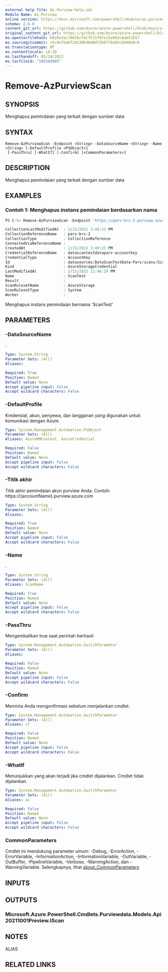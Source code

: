 ```yaml
---
external help file: Az.Purview-help.xml
Module Name: Az.Purview
online version: https://docs.microsoft.com/powershell/module/az.purview/remove-azpurviewscan
schema: 2.0.0
content_git_url: https://github.com/Azure/azure-powershell/blob/main/src/Purview/Purview/help/Remove-AzPurviewScan.md
original_content_git_url: https://github.com/Azure/azure-powershell/blob/main/src/Purview/Purview/help/Remove-AzPurviewScan.md
ms.openlocfilehash: b020a3acf462bcfdcf515f97e15e692c8ab51b57
ms.sourcegitcommit: cbc0e7ba6f2d138b46d0d72b6776e95cb040e6c8
ms.translationtype: MT
ms.contentlocale: id-ID
ms.lasthandoff: 05/24/2022
ms.locfileid: "145545085"
---
```

# Remove-AzPurviewScan

## SYNOPSIS
Menghapus pemindaian yang terkait dengan sumber data

## SYNTAX

```
Remove-AzPurviewScan -Endpoint <String> -DataSourceName <String> -Name <String> [-DefaultProfile <PSObject>]
 [-PassThru] [-WhatIf] [-Confirm] [<CommonParameters>]
```

## DESCRIPTION
Menghapus pemindaian yang terkait dengan sumber data

## EXAMPLES

### Contoh 1: Menghapus instans pemindaian berdasarkan nama
```powershell
PS C:\> Remove-AzPurviewScan -Endpoint 'https://parv-brs-2.purview.azure.com/' -DataSourceName 'DataScanTestData-Parv' -Name 'ScanTest'

CollectionLastModifiedAt  : 2/15/2022 3:49:23 PM
CollectionReferenceName   : parv-brs-2
CollectionType            : CollectionReference
ConnectedViaReferenceName :
CreatedAt                 : 2/15/2022 3:49:23 PM
CredentialReferenceName   : datascantestdataparv-accountkey
CredentialType            : AccountKey
Id                        : datasources/DataScanTestData-Parv/scans/ScanTest
Kind                      : AzureStorageCredential
LastModifiedAt            : 2/15/2022 11:46:29 PM
Name                      : ScanTest
Result                    :
ScanRulesetName           : AzureStorage
ScanRulesetType           : System
Worker                    :
```

Menghapus instans pemindaian bernama 'ScanTest'

## PARAMETERS

### -DataSourceName
.

```yaml
Type: System.String
Parameter Sets: (All)
Aliases:

Required: True
Position: Named
Default value: None
Accept pipeline input: False
Accept wildcard characters: False
```

### -DefaultProfile
Kredensial, akun, penyewa, dan langganan yang digunakan untuk komunikasi dengan Azure.

```yaml
Type: System.Management.Automation.PSObject
Parameter Sets: (All)
Aliases: AzureRMContext, AzureCredential

Required: False
Position: Named
Default value: None
Accept pipeline input: False
Accept wildcard characters: False
```

### -Titik akhir
Titik akhir pemindaian akun purview Anda.
Contoh: https://{accountName}.purview.azure.com

```yaml
Type: System.String
Parameter Sets: (All)
Aliases:

Required: True
Position: Named
Default value: None
Accept pipeline input: False
Accept wildcard characters: False
```

### -Name
.

```yaml
Type: System.String
Parameter Sets: (All)
Aliases: ScanName

Required: True
Position: Named
Default value: None
Accept pipeline input: False
Accept wildcard characters: False
```

### -PassThru
Mengembalikan true saat perintah berhasil

```yaml
Type: System.Management.Automation.SwitchParameter
Parameter Sets: (All)
Aliases:

Required: False
Position: Named
Default value: None
Accept pipeline input: False
Accept wildcard characters: False
```

### -Confirm
Meminta Anda mengonfirmasi sebelum menjalankan cmdlet.

```yaml
Type: System.Management.Automation.SwitchParameter
Parameter Sets: (All)
Aliases: cf

Required: False
Position: Named
Default value: None
Accept pipeline input: False
Accept wildcard characters: False
```

### -WhatIf
Menunjukkan yang akan terjadi jika cmdlet dijalankan.
Cmdlet tidak dijalankan.

```yaml
Type: System.Management.Automation.SwitchParameter
Parameter Sets: (All)
Aliases: wi

Required: False
Position: Named
Default value: None
Accept pipeline input: False
Accept wildcard characters: False
```

### CommonParameters
Cmdlet ini mendukung parameter umum: -Debug, -ErrorAction, -ErrorVariable, -InformationAction, -InformationVariable, -OutVariable, -OutBuffer, -PipelineVariable, -Verbose, -WarningAction, dan -WarningVariable. Selengkapnya, lihat [about_CommonParameters](http://go.microsoft.com/fwlink/?LinkID=113216)

## INPUTS

## OUTPUTS

### Microsoft.Azure.PowerShell.Cmdlets.Purviewdata.Models.Api20211001Preview.IScan

## NOTES

ALIAS

## RELATED LINKS

